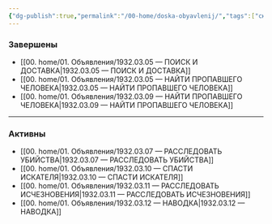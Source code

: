 ```yaml
---
{"dg-publish":true,"permalink":"/00-home/doska-obyavlenij/","tags":["сюжет","хаб"]}
---
```


### Завершены
- [[00. home/01. Объявления/1932.03.05 — ПОИСК И ДОСТАВКА\|1932.03.05 — ПОИСК И ДОСТАВКА]]
- [[00. home/01. Объявления/1932.03.05 — НАЙТИ ПРОПАВШЕГО ЧЕЛОВЕКА\|1932.03.05 — НАЙТИ ПРОПАВШЕГО ЧЕЛОВЕКА]]
- [[00. home/01. Объявления/1932.03.09 — НАЙТИ ПРОПАВШЕГО ЧЕЛОВЕКА\|1932.03.09 — НАЙТИ ПРОПАВШЕГО ЧЕЛОВЕКА]]
---
### Активны
- [[00. home/01. Объявления/1932.03.07 — РАССЛЕДОВАТЬ УБИЙСТВА\|1932.03.07 — РАССЛЕДОВАТЬ УБИЙСТВА]]
- [[00. home/01. Объявления/1932.03.10 — СПАСТИ ИСКАТЕЛЯ\|1932.03.10 — СПАСТИ ИСКАТЕЛЯ]]
- [[00. home/01. Объявления/1932.03.11 — РАССЛЕДОВАТЬ ИСЧЕЗНОВЕНИЯ\|1932.03.11 — РАССЛЕДОВАТЬ ИСЧЕЗНОВЕНИЯ]]
- [[00. home/01. Объявления/1932.03.12 — НАВОДКА\|1932.03.12 — НАВОДКА]]
